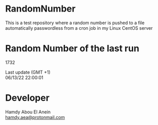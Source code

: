 # RandomNumber    
This is a test repository where a random number is pushed to a file automatically passwordless from a cron job in my Linux CentOS server    
# Random Number of the last run   
1732
      
Last update (GMT +1)    
06/13/22 22:00:01
# Developer    
Hamdy Abou El Anein   
hamdy.aea@protonmail.com
